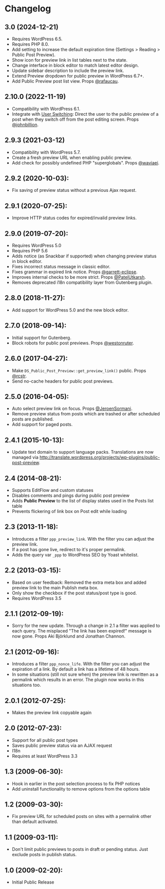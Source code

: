 # Changelog

## 3.0 (2024-12-21)
* Requires WordPress 6.5.
* Requires PHP 8.0.
* Add setting to increase the default expiration time (Settings > Reading > Public Post Preview).
* Show icon for preview link in list tables next to the state.
* Change interface in block editor to match latest editor design.
* Update sidebar description to include the preview link.
* Extend Preview dropdown for public preview in WordPress 6.7+.
* Add Public Preview post list view. Props [@rafaucau](https://github.com/rafaucau).

## 2.10.0 (2022-11-19)
* Compatibility with WordPress 6.1.
* Integrate with [User Switching](https://wordpress.org/plugins/user-switching/): Direct the user to the public preview of a post when they switch off from the post editing screen. Props [@johnbillion](https://github.com/johnbillion).

## 2.9.3 (2021-03-12)
* Compatibility with WordPress 5.7.
* Create a fresh preview URL when enabling public preview.
* Add check for possibly undefined PHP "superglobals". Props [@waviaei](https://github.com/waviaei).

## 2.9.2 (2020-10-03):
* Fix saving of preview status without a previous Ajax request.

## 2.9.1 (2020-07-25):
* Improve HTTP status codes for expired/invalid preview links.

## 2.9.0 (2019-07-20):
* Requires WordPress 5.0
* Requires PHP 5.6
* Adds notice (as Snackbar if supported) when changing preview status in block editor.
* Fixes incorrect status message in classic editor.
* Fixes grammar in expired link notice. Props [@garrett-eclipse](https://github.com/garrett-eclipse).
* Improves internal checks to be more strict. Props [@PatelUtkarsh](https://github.com/PatelUtkarsh).
* Removes deprecated i18n compatibility layer from Gutenberg plugin.

## 2.8.0 (2018-11-27):
* Add support for WordPress 5.0 and the new block editor.

## 2.7.0 (2018-09-14):
* Initial support for Gutenberg.
* Block robots for public post previews. Props [@westonruter](https://github.com/westonruter).

## 2.6.0 (2017-04-27):
* Make `DS_Public_Post_Preview::get_preview_link()` public. Props [@rcstr](https://github.com/rcstr).
* Send no-cache headers for public post previews.

## 2.5.0 (2016-04-05):
* Auto select preview link on focus. Props [@JeroenSormani](https://github.com/JeroenSormani).
* Remove preview status from posts which are trashed or after scheduled posts are published.
* Add support for paged posts.

## 2.4.1 (2015-10-13):
* Update text domain to support language packs. Translations are now managed via http://translate.wordpress.org/projects/wp-plugins/public-post-preview.

## 2.4 (2014-08-21):
* Supports EditFlow and custom statuses
* Disables comments and pings during public post preview
* Adds __Public Preview__ to the list of display states used in the Posts list table
* Prevents flickering of link box on Post edit while loading

## 2.3 (2013-11-18):
* Introduces a filter `ppp_preview_link`. With the filter you can adjust the preview link.
* If a post has gone live, redirect to it's proper permalink.
* Adds the query var `_ppp` to WordPress SEO by Yoast whitelist.

## 2.2 (2013-03-15):
* Based on user feedback: Removed the extra meta box and added preview link to the main Publish meta box.
* Only show the checkbox if the post status/post type is good.
* Requires WordPress 3.5

## 2.1.1 (2012-09-19):
* Sorry for the new update. Through a change in 2.1 a filter was applied to each query. The misplaced "The link has been expired!" message is now gone. Props Aki Björklund and Jonathan Channon.

## 2.1 (2012-09-16):
* Introduces a filter `ppp_nonce_life`. With the filter you can adjust the expiration of a link. By default a link has a lifetime of 48 hours.
* In some situations (still not sure when) the preview link is rewritten as a permalink which results in an error. The plugin now works in this situations too.

## 2.0.1 (2012-07-25):
* Makes the preview link copyable again

## 2.0 (2012-07-23):
* Support for all public post types
* Saves public preview status via an AJAX request
* I18n
* Requires at least WordPress 3.3

## 1.3 (2009-06-30):
* Hook in earlier in the post selection process to fix PHP notices
* Add uninstall functionality to remove options from the options table

## 1.2 (2009-03-30):
* Fix preview URL for scheduled posts on sites with a permalink other than default activated.

## 1.1 (2009-03-11):
* Don't limit public previews to posts in draft or pending status.  Just exclude posts in publish status.

## 1.0 (2009-02-20):
* Initial Public Release
